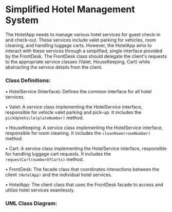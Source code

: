 # Simplified Hotel Management System

The HotelApp needs to manage various hotel services for guest check-in and check-out. These services include valet parking for vehicles, room cleaning, and handling luggage carts. However, the HotelApp aims to interact with these services through a simplified, single interface provided by the FrontDesk. The FrontDesk class should delegate the client's requests to the appropriate service classes (Valet, HouseKeeping, Cart) while abstracting the service details from the client.

### **Class Definitions:**
• <bold>HotelService (Interface)</bold>: Defines the common interface for all hotel services.

• <bold>Valet</bold>: A service class implementing the HotelService interface, responsible for vehicle valet parking and pick-up. It includes the `pickUpVehicle(plateNumber)` method.

• <bold>HouseKeeping</bold>: A service class implementing the HotelService interface, responsible for room cleaning. It includes the `cleanRoom(roomNumber)` method.

• <bold>Cart</bold>: A service class implementing the HotelService interface, responsible for handling luggage cart requests. It includes the `requestCart(numberOfCarts)` method.

• <bold>FrontDesk</bold>: The facade class that coordinates interactions between the client `(HotelApp)` and the individual hotel services.

• <bold>HotelApp</bold>: The client class that uses the FrontDesk facade to access and utilize hotel services seamlessly.

### **UML Class Diagram:**
